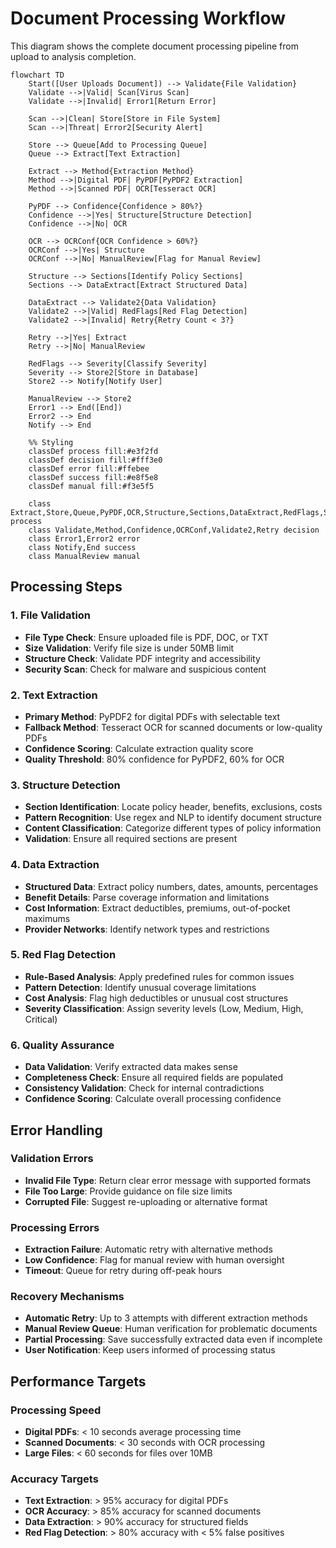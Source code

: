 # Document Processing Workflow

This diagram shows the complete document processing pipeline from upload to analysis completion.

```mermaid
flowchart TD
    Start([User Uploads Document]) --> Validate{File Validation}
    Validate -->|Valid| Scan[Virus Scan]
    Validate -->|Invalid| Error1[Return Error]
    
    Scan -->|Clean| Store[Store in File System]
    Scan -->|Threat| Error2[Security Alert]
    
    Store --> Queue[Add to Processing Queue]
    Queue --> Extract[Text Extraction]
    
    Extract --> Method{Extraction Method}
    Method -->|Digital PDF| PyPDF[PyPDF2 Extraction]
    Method -->|Scanned PDF| OCR[Tesseract OCR]
    
    PyPDF --> Confidence{Confidence > 80%?}
    Confidence -->|Yes| Structure[Structure Detection]
    Confidence -->|No| OCR
    
    OCR --> OCRConf{OCR Confidence > 60%?}
    OCRConf -->|Yes| Structure
    OCRConf -->|No| ManualReview[Flag for Manual Review]
    
    Structure --> Sections[Identify Policy Sections]
    Sections --> DataExtract[Extract Structured Data]
    
    DataExtract --> Validate2{Data Validation}
    Validate2 -->|Valid| RedFlags[Red Flag Detection]
    Validate2 -->|Invalid| Retry{Retry Count < 3?}
    
    Retry -->|Yes| Extract
    Retry -->|No| ManualReview
    
    RedFlags --> Severity[Classify Severity]
    Severity --> Store2[Store in Database]
    Store2 --> Notify[Notify User]
    
    ManualReview --> Store2
    Error1 --> End([End])
    Error2 --> End
    Notify --> End
    
    %% Styling
    classDef process fill:#e3f2fd
    classDef decision fill:#fff3e0
    classDef error fill:#ffebee
    classDef success fill:#e8f5e8
    classDef manual fill:#f3e5f5
    
    class Extract,Store,Queue,PyPDF,OCR,Structure,Sections,DataExtract,RedFlags,Severity,Store2 process
    class Validate,Method,Confidence,OCRConf,Validate2,Retry decision
    class Error1,Error2 error
    class Notify,End success
    class ManualReview manual
```

## Processing Steps

### 1. File Validation
- **File Type Check**: Ensure uploaded file is PDF, DOC, or TXT
- **Size Validation**: Verify file size is under 50MB limit
- **Structure Check**: Validate PDF integrity and accessibility
- **Security Scan**: Check for malware and suspicious content

### 2. Text Extraction
- **Primary Method**: PyPDF2 for digital PDFs with selectable text
- **Fallback Method**: Tesseract OCR for scanned documents or low-quality PDFs
- **Confidence Scoring**: Calculate extraction quality score
- **Quality Threshold**: 80% confidence for PyPDF2, 60% for OCR

### 3. Structure Detection
- **Section Identification**: Locate policy header, benefits, exclusions, costs
- **Pattern Recognition**: Use regex and NLP to identify document structure
- **Content Classification**: Categorize different types of policy information
- **Validation**: Ensure all required sections are present

### 4. Data Extraction
- **Structured Data**: Extract policy numbers, dates, amounts, percentages
- **Benefit Details**: Parse coverage information and limitations
- **Cost Information**: Extract deductibles, premiums, out-of-pocket maximums
- **Provider Networks**: Identify network types and restrictions

### 5. Red Flag Detection
- **Rule-Based Analysis**: Apply predefined rules for common issues
- **Pattern Detection**: Identify unusual coverage limitations
- **Cost Analysis**: Flag high deductibles or unusual cost structures
- **Severity Classification**: Assign severity levels (Low, Medium, High, Critical)

### 6. Quality Assurance
- **Data Validation**: Verify extracted data makes sense
- **Completeness Check**: Ensure all required fields are populated
- **Consistency Validation**: Check for internal contradictions
- **Confidence Scoring**: Calculate overall processing confidence

## Error Handling

### Validation Errors
- **Invalid File Type**: Return clear error message with supported formats
- **File Too Large**: Provide guidance on file size limits
- **Corrupted File**: Suggest re-uploading or alternative format

### Processing Errors
- **Extraction Failure**: Automatic retry with alternative methods
- **Low Confidence**: Flag for manual review with human oversight
- **Timeout**: Queue for retry during off-peak hours

### Recovery Mechanisms
- **Automatic Retry**: Up to 3 attempts with different extraction methods
- **Manual Review Queue**: Human verification for problematic documents
- **Partial Processing**: Save successfully extracted data even if incomplete
- **User Notification**: Keep users informed of processing status

## Performance Targets

### Processing Speed
- **Digital PDFs**: < 10 seconds average processing time
- **Scanned Documents**: < 30 seconds with OCR processing
- **Large Files**: < 60 seconds for files over 10MB

### Accuracy Targets
- **Text Extraction**: > 95% accuracy for digital PDFs
- **OCR Accuracy**: > 85% accuracy for scanned documents
- **Data Extraction**: > 90% accuracy for structured fields
- **Red Flag Detection**: > 80% accuracy with < 5% false positives
